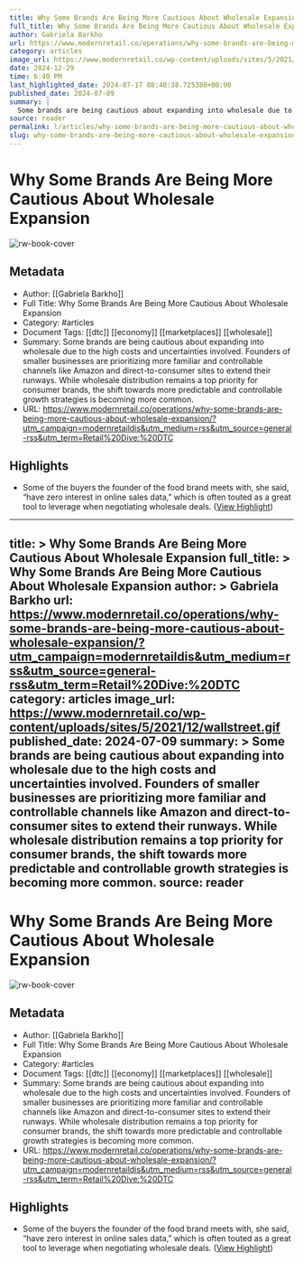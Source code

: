 ```yaml
---
title: Why Some Brands Are Being More Cautious About Wholesale Expansion
full_title: Why Some Brands Are Being More Cautious About Wholesale Expansion
author: Gabriela Barkho
url: https://www.modernretail.co/operations/why-some-brands-are-being-more-cautious-about-wholesale-expansion/?utm_campaign=modernretaildis&utm_medium=rss&utm_source=general-rss&utm_term=Retail%20Dive:%20DTC
category: articles
image_url: https://www.modernretail.co/wp-content/uploads/sites/5/2021/12/wallstreet.gif
date: 2024-12-29
time: 6:40 PM
last_highlighted_date: 2024-07-17 08:40:38.725380+00:00
published_date: 2024-07-09
summary: |
  Some brands are being cautious about expanding into wholesale due to the high costs and uncertainties involved. Founders of smaller businesses are prioritizing more familiar and controllable channels like Amazon and direct-to-consumer sites to extend their runways. While wholesale distribution remains a top priority for consumer brands, the shift towards more predictable and controllable growth strategies is becoming more common.
source: reader
permalink: l/articles/why-some-brands-are-being-more-cautious-about-wholesale-expansion
slug: why-some-brands-are-being-more-cautious-about-wholesale-expansion
---
```

# Why Some Brands Are Being More Cautious About Wholesale Expansion

![rw-book-cover](https://www.modernretail.co/wp-content/uploads/sites/5/2021/12/wallstreet.gif)

## Metadata
- Author: [[Gabriela Barkho]]
- Full Title: Why Some Brands Are Being More Cautious About Wholesale Expansion
- Category: #articles
- Document Tags: [[dtc]] [[economy]] [[marketplaces]] [[wholesale]] 
- Summary: Some brands are being cautious about expanding into wholesale due to the high costs and uncertainties involved. Founders of smaller businesses are prioritizing more familiar and controllable channels like Amazon and direct-to-consumer sites to extend their runways. While wholesale distribution remains a top priority for consumer brands, the shift towards more predictable and controllable growth strategies is becoming more common.
- URL: https://www.modernretail.co/operations/why-some-brands-are-being-more-cautious-about-wholesale-expansion/?utm_campaign=modernretaildis&utm_medium=rss&utm_source=general-rss&utm_term=Retail%20Dive:%20DTC

## Highlights
- Some of the buyers the founder of the food brand meets with, she said, “have zero interest in online sales data,” which is often touted as a great tool to leverage when negotiating wholesale deals. ([View Highlight](https://read.readwise.io/read/01j2zxkh3k6n8vmetd16h23qyh))


---
title: >
  Why Some Brands Are Being More Cautious About Wholesale Expansion
full_title: >
  Why Some Brands Are Being More Cautious About Wholesale Expansion
author: >
  Gabriela Barkho
url: https://www.modernretail.co/operations/why-some-brands-are-being-more-cautious-about-wholesale-expansion/?utm_campaign=modernretaildis&utm_medium=rss&utm_source=general-rss&utm_term=Retail%20Dive:%20DTC
category: articles
image_url: https://www.modernretail.co/wp-content/uploads/sites/5/2021/12/wallstreet.gif
published_date: 2024-07-09
summary: >
  Some brands are being cautious about expanding into wholesale due to the high costs and uncertainties involved. Founders of smaller businesses are prioritizing more familiar and controllable channels like Amazon and direct-to-consumer sites to extend their runways. While wholesale distribution remains a top priority for consumer brands, the shift towards more predictable and controllable growth strategies is becoming more common.
source: reader
---
# Why Some Brands Are Being More Cautious About Wholesale Expansion

![rw-book-cover](https://www.modernretail.co/wp-content/uploads/sites/5/2021/12/wallstreet.gif)

## Metadata
- Author: [[Gabriela Barkho]]
- Full Title: Why Some Brands Are Being More Cautious About Wholesale Expansion
- Category: #articles
- Document Tags: [[dtc]] [[economy]] [[marketplaces]] [[wholesale]] 
- Summary: Some brands are being cautious about expanding into wholesale due to the high costs and uncertainties involved. Founders of smaller businesses are prioritizing more familiar and controllable channels like Amazon and direct-to-consumer sites to extend their runways. While wholesale distribution remains a top priority for consumer brands, the shift towards more predictable and controllable growth strategies is becoming more common.
- URL: https://www.modernretail.co/operations/why-some-brands-are-being-more-cautious-about-wholesale-expansion/?utm_campaign=modernretaildis&utm_medium=rss&utm_source=general-rss&utm_term=Retail%20Dive:%20DTC

## Highlights
- Some of the buyers the founder of the food brand meets with, she said, “have zero interest in online sales data,” which is often touted as a great tool to leverage when negotiating wholesale deals. ([View Highlight](https://read.readwise.io/read/01j2zxkh3k6n8vmetd16h23qyh))


